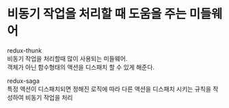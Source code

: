 # 비동기 작업을 처리할 때 도움을 주는 미들웨어  
redux-thunk  
비동기 작업을 처리할때 많이 사용되는 미들웨어.  
객체가 아닌 함수형태의 액션을 디스패치 할 수 있게 해준다.  
  
redux-saga  
특정 액션이 디스패치되면 정해진 로직에 따라 다른 액션을 디스패치 시키는 규칙을 작성하여 비동기 작업을 처리  

